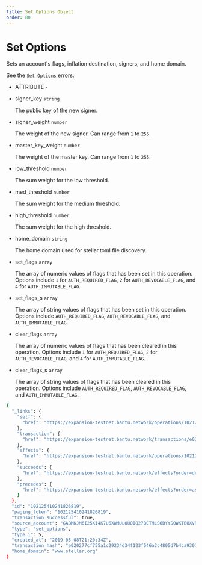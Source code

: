 ```yaml
---
title: Set Options Object
order: 80
---
```


# Set Options

Sets an account's flags, inflation destination, signers, and home domain.

See the [`Set Options` errors](../../../errors/result-codes/operation-specific/set-options.md).

 - ATTRIBUTE - 



* signer\_key `string`

  The public key of the new signer.

* signer\_weight `number`

  The weight of the new signer. Can range from `1` to `255`.

* master\_key\_weight `number`

  The weight of the master key. Can range from `1` to `255`.

* low\_threshold `number`

  The sum weight for the low threshold.

* med\_threshold `number`

  The sum weight for the medium threshold.

* high\_threshold `number`

  The sum weight for the high threshold.

* home\_domain `string`

  The home domain used for stellar.toml file discovery.

* set\_flags `array`

  The array of numeric values of flags that has been set in this operation. Options include `1` for `AUTH_REQUIRED_FLAG`, `2` for `AUTH_REVOCABLE_FLAG`, and `4` for `AUTH_IMMUTABLE_FLAG`.

* set\_flags\_s `array`

  The array of string values of flags that has been set in this operation. Options include `AUTH_REQUIRED_FLAG`, `AUTH_REVOCABLE_FLAG`, and `AUTH_IMMUTABLE_FLAG`.

* clear\_flags `array`

  The array of numeric values of flags that has been cleared in this operation. Options include `1` for `AUTH_REQUIRED_FLAG`, `2` for `AUTH_REVOCABLE_FLAG`, and `4` for `AUTH_IMMUTABLE_FLAG`.

* clear\_flags\_s `array`

  The array of string values of flags that has been cleared in this operation. Options include `AUTH_REQUIRED_FLAG`, `AUTH_REVOCABLE_FLAG`, and `AUTH_IMMUTABLE_FLAG`.

```bash
{
  "_links": {
    "self": {
      "href": "https://expansion-testnet.bantu.network/operations/102125410241826819"
    },
    "transaction": {
      "href": "https://expansion-testnet.bantu.network/transactions/e020277cf755a1c29234d34f123f546a2c4805d7b4ca9303e253667b0ff4d846"
    },
    "effects": {
      "href": "https://expansion-testnet.bantu.network/operations/102125410241826819/effects"
    },
    "succeeds": {
      "href": "https://expansion-testnet.bantu.network/effects?order=desc\u0026cursor=102125410241826819"
    },
    "precedes": {
      "href": "https://expansion-testnet.bantu.network/effects?order=asc\u0026cursor=102125410241826819"
    }
  },
  "id": "102125410241826819",
  "paging_token": "102125410241826819",
  "transaction_successful": true,
  "source_account": "GABMKJM6I25XI4K7U6XWMULOUQIQ27BCTMLS6BYYSOWKTBUXVRJSXHYQ",
  "type": "set_options",
  "type_i": 5,
  "created_at": "2019-05-08T21:20:34Z",
  "transaction_hash": "e020277cf755a1c29234d34f123f546a2c4805d7b4ca9303e253667b0ff4d846",
  "home_domain": "www.stellar.org"
}
```

